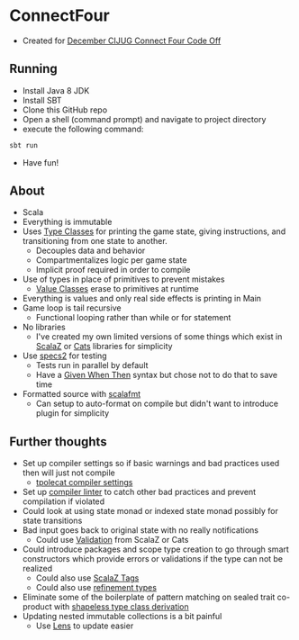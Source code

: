 # ConnectFour
- Created for [December CIJUG Connect Four Code Off](https://github.com/central-iowa-java-users-group/connect-four/blob/master/README.md)

## Running
- Install Java 8 JDK
- Install SBT
- Clone this GitHub repo
- Open a shell (command prompt) and navigate to project directory
- execute the following command: 
```bash
sbt run
```
- Have fun!

## About
- Scala
- Everything is immutable
- Uses [Type Classes](http://danielwestheide.com/blog/2013/02/06/the-neophytes-guide-to-scala-part-12-type-classes.html) for printing the game state, giving instructions, and transitioning from one state to another.
  - Decouples data and behavior
  - Compartmentalizes logic per game state
  - Implicit proof required in order to compile
- Use of types in place of primitives to prevent mistakes
  - [Value Classes](https://docs.scala-lang.org/overviews/core/value-classes.html) erase to primitives at runtime
- Everything is values and only real side effects is printing in Main  
- Game loop is tail recursive
  - Functional looping rather than while or for statement  
- No libraries
  - I've created my own limited versions of some things 
  which exist in [ScalaZ](https://github.com/scalaz/scalaz) or [Cats](https://typelevel.org/cats) libraries for simplicity
- Use [specs2](https://etorreborre.github.io/specs2) for testing
  - Tests run in parallel by default
  - Have a [Given When Then](https://etorreborre.github.io/specs2/guide/SPECS2-4.0.0/org.specs2.guide.GivenWhenThenStyle.html) syntax but chose not to do that to save time  
- Formatted source with [scalafmt](http://scalameta.org/scalafmt)
  - Can setup to auto-format on compile but didn't want to introduce plugin for simplicity    

## Further thoughts
- Set up compiler settings so if basic warnings and bad practices used then will just not compile
  - [tpolecat compiler settings](https://tpolecat.github.io/2017/04/25/scalac-flags.html)
- Set up [compiler linter](http://www.wartremover.org/) to catch other bad practices and prevent compilation if violated
- Could look at using state monad or indexed state monad possibly for state transitions
- Bad input goes back to original state with no really notifications
  - Could use [Validation](http://eed3si9n.com/learning-scalaz/Validation.html) from ScalaZ or Cats
- Could introduce packages and scope type creation to go through smart constructors 
which provide errors or validations if the type can not be realized
  - Could also use [ScalaZ Tags](http://eed3si9n.com/learning-scalaz/Tagged+type.html)
  - Could also use [refinement types](https://github.com/fthomas/refined)
- Eliminate some of the boilerplate of pattern matching on sealed trait co-product with [shapeless type class derivation](https://github.com/milessabin/shapeless/blob/master/examples/src/main/scala/shapeless/examples/derivation.scala#L108)
- Updating nested immutable collections is a bit painful
  - Use [Lens](http://eed3si9n.com/learning-scalaz/Lens.html) to update easier

